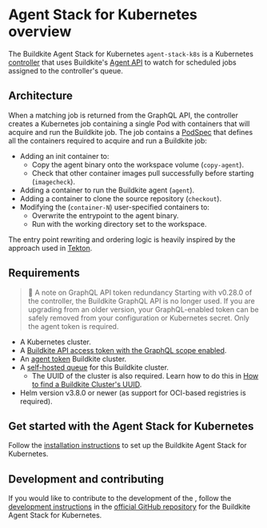 # Agent Stack for Kubernetes overview

The Buildkite Agent Stack for Kubernetes `agent-stack-k8s` is a Kubernetes [controller](https://kubernetes.io/docs/concepts/architecture/controller/) that uses Buildkite's [Agent API](/docs/apis/agent-api) to watch for scheduled jobs assigned to the controller's queue.

## Architecture

When a matching job is returned from the GraphQL API, the controller creates a Kubernetes job containing a single Pod with containers that will acquire and run the Buildkite job. The job contains a [PodSpec](https://kubernetes.io/docs/reference/kubernetes-api/workload-resources/pod-v1/#PodSpec) that defines all the containers required to acquire and run a Buildkite job:

- Adding an init container to:
  * Copy the agent binary onto the workspace volume (`copy-agent`).
  * Check that other container images pull successfully before starting (`imagecheck`).
- Adding a container to run the Buildkite agent (`agent`).
- Adding a container to clone the source repository (`checkout`).
- Modifying the (`container-N`) user-specified containers to:
  * Overwrite the entrypoint to the agent binary.
  * Run with the working directory set to the workspace.

<!-- vale off -->

The entry point rewriting and ordering logic is heavily inspired by the approach used in [Tekton](https://github.com/tektoncd/pipeline/blob/933e4f667c19eaf0a18a19557f434dbabe20d063/docs/developers/README.md#entrypoint-rewriting-and-step-ordering).

<!-- vale on -->

## Requirements

> 📘 A note on GraphQL API token redundancy
> Starting with v0.28.0 of the controller, the Buildkite GraphQL API is no longer used. If you are upgrading from an older version, your GraphQL-enabled token can be safely removed from your configuration or Kubernetes secret. Only the agent token is required.

- A Kubernetes cluster.
- A [Buildkite API access token with the GraphQL scope enabled](/docs/apis/graphql-api#authentication).
- An [agent token](/docs/agent/v3/tokens#create-a-token) Buildkite cluster.
- A [self-hosted queue](/docs/pipelines/clusters/manage-queues#create-a-self-hosted-queue) for this Buildkite cluster.
  * The UUID of the cluster is also required. Learn how to do this in [How to find a Buildkite Cluster's UUID](https://github.com/buildkite/agent-stack-k8s/blob/main/docs/installation.md#how-to-find-a-buildkite-clusters-uuid).
- Helm version v3.8.0 or newer (as support for OCI-based registries is required).

## Get started with the Agent Stack for Kubernetes

Follow the [installation instructions](/docs/agent/v3/agent-stack-k8s/installation) to set up the Buildkite Agent Stack for Kubernetes.

## Development and contributing

If you would like to contribute to the development of the , follow the [development instructions](https://github.com/buildkite/agent-stack-k8s/blob/main/DEVELOPMENT.md) in the [official GitHub repository](https://github.com/buildkite/agent-stack-k8s) for the Buildkite Agent Stack for Kubernetes.